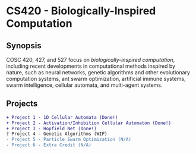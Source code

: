 # CS420 - Biologically-Inspired Computation

## Synopsis
COSC 420, 427, and 527 focus on *biologically-inspired computation*, including recent developments in computational methods inspired by nature, such as neural networks, genetic algorithms and other evolutionary computation systems, ant swarm optimization, artificial immune systems, swarm intelligence, cellular automata, and multi-agent systems.

## Projects
```diff
+ Project 1 - 1D Cellular Automata (Done!)
+ Project 2 - Activation/Inhibition Cellular Automaton (Done!)
+ Project 3 - Hopfield Net (Done!)
? Project 4 - Genetic Algorithms (WIP)
- Project 5 - Particle Swarm Optimization (N/A)
- Project 6 - Extra Credit (N/A)
```

